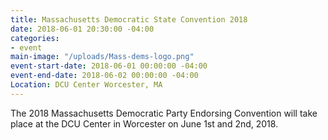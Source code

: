 ```yaml
---
title: Massachusetts Democratic State Convention 2018
date: 2018-06-01 20:30:00 -04:00
categories:
- event
main-image: "/uploads/Mass-dems-logo.png"
event-start-date: 2018-06-01 00:00:00 -04:00
event-end-date: 2018-06-02 00:00:00 -04:00
Location: DCU Center Worcester, MA
---
```


The 2018 Massachusetts Democratic Party Endorsing Convention will take place at the DCU Center in Worcester on June 1st and 2nd, 2018.